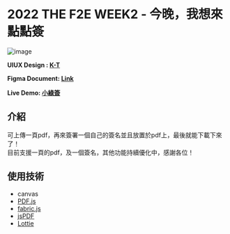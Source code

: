 # 2022 THE F2E WEEK2 - 今晚，我想來點點簽

![image](https://github.com/potatoleee/THE-F2E-2-GNSign/blob/main/assets/images/%E4%B8%BB%E8%A6%963.svg)

**UIUX Design : [K-T](https://2022.thef2e.com/users/12061579703802991521)**

**Figma Document: [Link](https://www.figma.com/file/6ZjDFQSrwRy6OUAXDmJNhz/%E5%B0%8F%E7%B6%A0%E7%B0%BD?node-id=0%3A1)**

**Live Demo: [小綠簽](https://potatoleee.github.io/2022THEF2E_2_GNSign/)**

## 介紹
可上傳一頁pdf，再來簽署一個自己的簽名並且放置於pdf上，最後就能下載下來了！<br>
目前支援一頁的pdf，及一個簽名，其他功能持續優化中，感謝各位！

## 使用技術 

* canvas
* [PDF.js](https://mozilla.github.io/pdf.js/examples/)
* [fabric.js](http://fabricjs.com/)
* [jsPDF](https://rawgit.com/MrRio/jsPDF/master/docs/index.html)
* [Lottie](https://github.com/airbnb/lottie-web)


